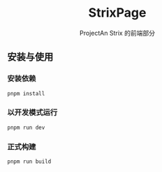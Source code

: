 <h1 align="center">StrixPage</h1>
<p align="center">ProjectAn Strix 的前端部分</p>

## 安装与使用

### 安装依赖

```sh
pnpm install
```

### 以开发模式运行

```sh
pnpm run dev
```

### 正式构建

```sh
pnpm run build
```
